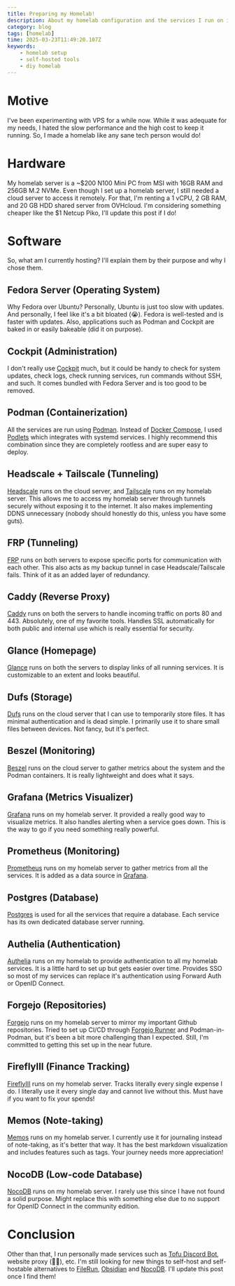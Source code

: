 ```yaml
---
title: Preparing my Homelab!
description: About my homelab configuration and the services I run on it.
category: blog
tags: [homelab]
time: 2025-03-23T11:49:20.107Z
keywords:
    - homelab setup
    - self-hosted tools
    - diy homelab
---
```


# Motive

I've been experimenting with VPS for a while now. While it was adequate for my needs, I hated the slow performance and the high cost to keep it running. So, I made a homelab like any sane tech person would do!

# Hardware

My homelab server is a ~$200 N100 Mini PC from MSI with 16GB RAM and 256GB M.2 NVMe. Even though I set up a homelab server, I still needed a cloud server to access it remotely. For that, I'm renting a 1 vCPU, 2 GB RAM, and 20 GB HDD shared server from OVHcloud. I'm considering something cheaper like the $1 Netcup Piko, I'll update this post if I do!

# Software

So, what am I currently hosting? I'll explain them by their purpose and why I chose them.

## Fedora Server (Operating System)

Why Fedora over Ubuntu? Personally, Ubuntu is just too slow with updates. And personally, I feel like it's a bit bloated (😭). Fedora is well-tested and is faster with updates. Also, applications such as Podman and Cockpit are baked in or easily bakeable (did it on purpose).

## Cockpit (Administration)

I don't really use [Cockpit](https://cockpit-project.org/) much, but it could be handy to check for system updates, check logs, check running services, run commands without SSH, and such. It comes bundled with Fedora Server and is too good to be removed.

## Podman (Containerization)

All the services are run using [Podman](https://podman.io/). Instead of [Docker Compose](https://docs.docker.com/compose), I used [Podlets](https://github.com/containers/podlet) which integrates with systemd services. I highly recommend this combination since they are completely rootless and are super easy to deploy.

## Headscale + Tailscale (Tunneling)

[Headscale](https://headscale.net) runs on the cloud server, and [Tailscale](https://tailscale.com) runs on my homelab server. This allows me to access my homelab server through tunnels securely without exposing it to the internet. It also makes implementing DDNS unnecessary (nobody should honestly do this, unless you have some guts).

## FRP (Tunneling)

[FRP](https://github.com/fatedier/frp) runs on both servers to expose specific ports for communication with each other. This also acts as my backup tunnel in case Headscale/Tailscale fails. Think of it as an added layer of redundancy.

## Caddy (Reverse Proxy)

[Caddy](https://caddyserver.com) runs on both the servers to handle incoming traffic on ports 80 and 443. Absolutely, one of my favorite tools. Handles SSL automatically for both public and internal use which is really essential for security.

## Glance (Homepage)

[Glance](https://github.com/glanceapp/glance) runs on both the servers to display links of all running services. It is customizable to an extent and looks beautiful.

## Dufs (Storage)

[Dufs](https://github.com/sigoden/dufs) runs on the cloud server that I can use to temporarily store files. It has minimal authentication and is dead simple. I primarily use it to share small files between devices. Not fancy, but it's perfect.

## Beszel (Monitoring)

[Beszel](https://beszel.dev) runs on the cloud server to gather metrics about the system and the Podman containers. It is really lightweight and does what it says.

## Grafana (Metrics Visualizer)

[Grafana](https://grafana.com) runs on my homelab server. It provided a really good way to visualize metrics. It also handles alerting when a service goes down. This is the way to go if you need something really powerful.

## Prometheus (Monitoring)

[Prometheus](https://prometheus.io/) runs on my homelab server to gather metrics from all the services. It is added as a data source in [Grafana](#grafana-metrics-visualizer).

## Postgres (Database)

[Postgres](https://www.postgresql.org) is used for all the services that require a database. Each service has its own dedicated database server running.

## Authelia (Authentication)

[Authelia](https://www.authelia.com) runs on my homelab to provide authentication to all my homelab services. It is a little hard to set up but gets easier over time. Provides SSO so most of my services can replace it's authentication using Forward Auth or OpenID Connect.

## Forgejo (Repositories)

[Forgejo](https://forgejo.org) runs on my homelab server to mirror my important Github repositories. Tried to set up CI/CD through [Forgejo Runner](https://code.forgejo.org/forgejo/runner) and Podman-in-Podman, but it's been a bit more challenging than I expected. Still, I'm committed to getting this set up in the near future.

## FireflyIII (Finance Tracking)

[FireflyIII](https://www.firefly-iii.org) runs on my homelab server. Tracks literally every single expense I do. I literally use it every single day and cannot live without this. Must have if you want to fix your spends!

## Memos (Note-taking)

[Memos](https://www.usememos.com) runs on my homelab server. I currently use it for journaling instead of note-taking, as it's better that way. It has the best markdown visualization and includes features such as tags. Your journey needs more appreciation!

## NocoDB (Low-code Database)

[NocoDB](https://nocodb.com/) runs on my homelab server. I rarely use this since I have not found a solid purpose. Might replace this with something else due to no support for OpenID Connect in the community edition.

# Conclusion

Other than that, I run personally made services such as [Tofu Discord Bot](https://github.com/zyrouge/tofu), website proxy (🏴‍☠️), etc. I'm still looking for new things to self-host and self-hostable alternatives to [FileRun](https://filerun.com), [Obsidian](https://obsidian.md) and [NocoDB](nocodb.com). I'll update this post once I find them!
